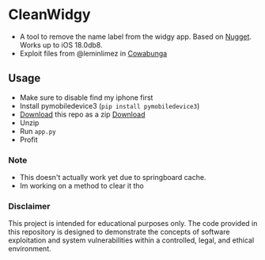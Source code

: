 # CleanWidgy
- A tool to remove the name label from the widgy app. Based on [Nugget](https://github.com/leminlimez/Nugget). Works up to iOS 18.0db8.
- Exploit files from @leminlimez in [Cowabunga](https://discord.gg/cowabunga)

## Usage
- Make sure to disable find my iphone first
- Install pymobiledevice3 (`pip install pymobiledevice3`)
- [Download](https://github.com/ktrrbypass/CleanWidgy/archive/refs/heads/main.zip) this repo as a zip [Download](https://github.com/ktrrbypass/CleanWidgy/archive/refs/heads/main.zip)
- Unzip
- Run `app.py`
- Profit

### Note
- This doesn't actually work yet due to springboard cache.
- Im working on a method to clear it tho

### Disclaimer
This project is intended for educational purposes only. The code provided in this repository is designed to demonstrate the concepts of software exploitation and system vulnerabilities within a controlled, legal, and ethical environment.
